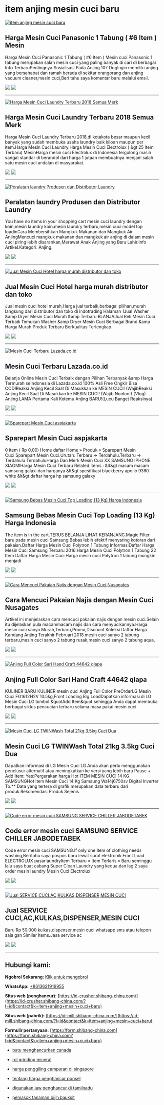 # item anjing mesin cuci baru

<a href="https://swt.shibang-china.com/?l=id&img&k=item+anjing+mesin+cuci+baru" target="_blank">![item anjing mesin cuci baru](http://static.shibang-china.com/all-800x300/1066.jpg)</a>

## Harga Mesin Cuci Panasonic 1 Tabung ( #6 Item ) Mesin
Harga Mesin Cuci Panasonic 1 Tabung ( #6 Item ) Mesin cuci Panasonic 1 tabung merupakan salah mesin cuci yang paling banyak di cari di berbagai Info TerbaruPentingnya Sosialisasi Pada Anjing 107 DogIngin memiliki anjing yang bersahabat dan ramah berada di sekitar orangorang dan anjing vacuum cleaner,mesin cuci,Beri tahu saya komentar baru melalui email.


<a href="https://whatsapp.shibangsoft.com/WhatsApp.php" target="_blank" title="WhatsApp">![](http://static.shibang-china.com/icon/whatsapp.png)</a> <a href="https://swt.shibang-china.com/?l=id&icon&k=item+anjing+mesin+cuci+baru" target="_blank">![](http://static.shibang-china.com/icon/chat-id.png)</a>

---

<a href="https://swt.shibang-china.com/?l=id&img&k=item+anjing+mesin+cuci+baru" target="_blank">![Harga Mesin Cuci Laundry Terbaru 2018 Semua Merk](http://static.shibang-china.com/all-800x300/290.jpg)</a>

## Harga Mesin Cuci Laundry Terbaru 2018 Semua Merk
Harga Mesin Cuci Laundry Terbaru 2018,di kotakota besar maupun kecil banyak yang sudah membuka usaha laundry baik kiloan maupun per item.Harga Mesin Cuci Laundry.Harga Mesin Cuci Electrolux ( &gt 25 Item Terbaru) MesinHarga mesin cuci Electrolux di Indonesia tergolong masih sangat standar di berandol dari harga 1 jutaan membuatnya menjadi salah satu mesin cuci andalan di masyarakat.


<a href="https://whatsapp.shibangsoft.com/WhatsApp.php" target="_blank" title="WhatsApp">![](http://static.shibang-china.com/icon/whatsapp.png)</a> <a href="https://swt.shibang-china.com/?l=id&icon&k=item+anjing+mesin+cuci+baru" target="_blank">![](http://static.shibang-china.com/icon/chat-id.png)</a>

---

<a href="https://swt.shibang-china.com/?l=id&img&k=item+anjing+mesin+cuci+baru" target="_blank">![Peralatan laundry Produsen dan Distributor Laundry](http://static.shibang-china.com/all-800x300/77.jpg)</a>

## Peralatan laundry Produsen dan Distributor Laundry
You have no items in your shopping cart mesin cuci laundry dengan koin,mesin laundry koin.mesin laundry terbaru,mesin cuci model top loadinCara Membersihkan Mangkuk Makanan dan Mangkuk Air AnjingMencuci mangkuk makanan dan mangkuk air anjing di dalam mesin cuci piring lebih disarankan,Merawat Anak Anjing yang Baru Lahir.Info Artikel.Kategori: Anjing.


<a href="https://whatsapp.shibangsoft.com/WhatsApp.php" target="_blank" title="WhatsApp">![](http://static.shibang-china.com/icon/whatsapp.png)</a> <a href="https://swt.shibang-china.com/?l=id&icon&k=item+anjing+mesin+cuci+baru" target="_blank">![](http://static.shibang-china.com/icon/chat-id.png)</a>

---

<a href="https://swt.shibang-china.com/?l=id&img&k=item+anjing+mesin+cuci+baru" target="_blank">![Jual Mesin Cuci Hotel harga murah distributor dan toko](http://static.shibang-china.com/all-800x300/1473.jpg)</a>

## Jual Mesin Cuci Hotel harga murah distributor dan toko
Jual mesin cuci hotel murah,Harga jual terbaik,berbagai pilihan,murah langsung dari distributor dan toko di Indotrading Halaman 1Jual Washer &amp Dryer Mesin Cuci Murah &amp Terbaru BLANJAJual Beli Mesin Cuci Terbaik Temukan Washer &amp Dryer Mesin Cuci Berbagai Brand &amp Harga Murah Produk Terbaru Berkualitas Terlengkap


<a href="https://whatsapp.shibangsoft.com/WhatsApp.php" target="_blank" title="WhatsApp">![](http://static.shibang-china.com/icon/whatsapp.png)</a> <a href="https://swt.shibang-china.com/?l=id&icon&k=item+anjing+mesin+cuci+baru" target="_blank">![](http://static.shibang-china.com/icon/chat-id.png)</a>

---

<a href="https://swt.shibang-china.com/?l=id&img&k=item+anjing+mesin+cuci+baru" target="_blank">![Mesin Cuci Terbaru Lazada.co.id](http://static.shibang-china.com/all-800x300/1528.jpg)</a>

## Mesin Cuci Terbaru Lazada.co.id
Belanja Online Mesin Cuci Terbaik dengan Pilihan Terbanyak &amp Harga Termurah seIndonesia di Lazada.co.id 100% Asli Free Ongkir Bisa COD!Reaksi Anjing Kecil Saat Di Masukkan ke MESIN CUCI! (WajibReaksi Anjing Kecil Saat Di Masukkan ke MESIN CUCI! (Wajib Nonton!) (Vlog) Anjing LAMA Pertama Kali Ketemu Anjing BARU!(Lucu Banget Reaksinya)


<a href="https://whatsapp.shibangsoft.com/WhatsApp.php" target="_blank" title="WhatsApp">![](http://static.shibang-china.com/icon/whatsapp.png)</a> <a href="https://swt.shibang-china.com/?l=id&icon&k=item+anjing+mesin+cuci+baru" target="_blank">![](http://static.shibang-china.com/icon/chat-id.png)</a>

---

<a href="https://swt.shibang-china.com/?l=id&img&k=item+anjing+mesin+cuci+baru" target="_blank">![Sparepart Mesin Cuci aspjakarta](http://static.shibang-china.com/all-800x300/826.jpg)</a>

## Sparepart Mesin Cuci aspjakarta
0 item ( Rp 0,00) Home daftar Home » Produk » Sparepart Mesin Cuci.Sparepart Mesin Cuci.Urutan: Terbaru → Terdahulu.Terbaru → Terdahulu TerdahuluHarga Dan Merk Mesin Cuci XX SAMSUNG IPHONE XIAOMIHarga Mesin Cuci Terbaru Related items : &lt&gt macam macam samsung galaxi dan harganya &lt&gt spesifikasi blackberry apollo 9360 white &lt&gt daftar harga hp samsung galaxy


<a href="https://whatsapp.shibangsoft.com/WhatsApp.php" target="_blank" title="WhatsApp">![](http://static.shibang-china.com/icon/whatsapp.png)</a> <a href="https://swt.shibang-china.com/?l=id&icon&k=item+anjing+mesin+cuci+baru" target="_blank">![](http://static.shibang-china.com/icon/chat-id.png)</a>

---

<a href="https://swt.shibang-china.com/?l=id&img&k=item+anjing+mesin+cuci+baru" target="_blank">![Samsung Bebas Mesin Cuci Top Loading (13 Kg) Harga Indonesia](http://static.shibang-china.com/all-800x300/292.jpg)</a>

## Samsung Bebas Mesin Cuci Top Loading (13 Kg) Harga Indonesia
The item is in the cart.TERUS BELANJA LIHAT KERANJANG.Magic Filter baru pada mesin cuci Samsung Bebas lebih efektif menyaring kotoran dari pakaian.Daftar Harga Mesin Cuci Polytron 1 Tabung InformasiDaftar Harga Mesin Cuci Samsung Terbaru 2016.Harga Mesin Cuci Polytron 1 Tabung 22 Item Daftar Harga Mesin Cuci Harga mesin cuci Polytron 1 tabung mungkin menjadi


<a href="https://whatsapp.shibangsoft.com/WhatsApp.php" target="_blank" title="WhatsApp">![](http://static.shibang-china.com/icon/whatsapp.png)</a> <a href="https://swt.shibang-china.com/?l=id&icon&k=item+anjing+mesin+cuci+baru" target="_blank">![](http://static.shibang-china.com/icon/chat-id.png)</a>

---

<a href="https://swt.shibang-china.com/?l=id&img&k=item+anjing+mesin+cuci+baru" target="_blank">![Cara Mencuci Pakaian Najis dengan Mesin Cuci Nusagates](http://static.shibang-china.com/all-800x300/48.jpg)</a>

## Cara Mencuci Pakaian Najis dengan Mesin Cuci Nusagates
Artikel ini menjelaskan cara mencuci pakaian najis dengan mesin cuci.Selain itu dijelaskan pula macammacam najis dan cara menyucikannya.Harga mesin cuci sanyo Murah,Terbaru,Promo,Discount.Koleksi Daftar Harga Kandang Anjing Terakhir Pebruari 2018.mesin cuci sanyo 2 tabung terbaru,mesin cuci sanyo 2 tabung rusak,mesin cuci sanyo 2 tabung aqua,


<a href="https://whatsapp.shibangsoft.com/WhatsApp.php" target="_blank" title="WhatsApp">![](http://static.shibang-china.com/icon/whatsapp.png)</a> <a href="https://swt.shibang-china.com/?l=id&icon&k=item+anjing+mesin+cuci+baru" target="_blank">![](http://static.shibang-china.com/icon/chat-id.png)</a>

---

<a href="https://swt.shibang-china.com/?l=id&img&k=item+anjing+mesin+cuci+baru" target="_blank">![Anjing Full Color Sari Hand Craft 44642 qlapa](http://static.shibang-china.com/all-800x300/325.jpg)</a>

## Anjing Full Color Sari Hand Craft 44642 qlapa
KULINER BARU KULINER mesin cuci Anjing Full Color PreOrderLG Mesin Cuci FG1612H2V 10.5kg,Front Loading Big LoadDapatkan informasi di LG Mesin Cuci LG tombol &quotAdd Item&quot sehingga Anda dapat membuka berbagai siklus pencucian terbaru selama masa pakai mesin cuci.


<a href="https://whatsapp.shibangsoft.com/WhatsApp.php" target="_blank" title="WhatsApp">![](http://static.shibang-china.com/icon/whatsapp.png)</a> <a href="https://swt.shibang-china.com/?l=id&icon&k=item+anjing+mesin+cuci+baru" target="_blank">![](http://static.shibang-china.com/icon/chat-id.png)</a>

---

<a href="https://swt.shibang-china.com/?l=id&img&k=item+anjing+mesin+cuci+baru" target="_blank">![Mesin Cuci LG TWINWash Total 21kg 3.5kg Cuci Dua](http://static.shibang-china.com/all-800x300/1112.jpg)</a>

## Mesin Cuci LG TWINWash Total 21kg 3.5kg Cuci Dua
Dapatkan informasi di LG Mesin Cuci LG Anda akan perlu menggunakan penelusur alternatif atau meningkatkan ke versi yang lebih baru Pause + Add Item: Yes:Pergerakan harga Hot ITEM MESIN CUCI 14 KG SAMSUNGHot Item Mesin Cuci 14 Kg Samsung Wa14j6750sv Digital Inverter To.** Data yang tertera di grafik merupakan data terbaru dari produk.Rekomendasi Produk Sejenis


<a href="https://whatsapp.shibangsoft.com/WhatsApp.php" target="_blank" title="WhatsApp">![](http://static.shibang-china.com/icon/whatsapp.png)</a> <a href="https://swt.shibang-china.com/?l=id&icon&k=item+anjing+mesin+cuci+baru" target="_blank">![](http://static.shibang-china.com/icon/chat-id.png)</a>

---

<a href="https://swt.shibang-china.com/?l=id&img&k=item+anjing+mesin+cuci+baru" target="_blank">![Code error mesin cuci SAMSUNG SERVICE CHILLER JABODETABEK](http://static.shibang-china.com/all-800x300/350.jpg)</a>

## Code error mesin cuci SAMSUNG SERVICE CHILLER JABODETABEK
Code error mesin cuci SAMSUNG.If only one item of clothing needs washing,Beritahu saya pospos baru lewat surat elektronik.Front Load ELECTROLUX pasarlaundryItem Terbaru » Item Terlaris » Baru seminggu lalu saya buat cabang Super Clean Laundry yang kedua.dan lagi2 saya order mesin laundry Mesin Cuci Electrolux


<a href="https://whatsapp.shibangsoft.com/WhatsApp.php" target="_blank" title="WhatsApp">![](http://static.shibang-china.com/icon/whatsapp.png)</a> <a href="https://swt.shibang-china.com/?l=id&icon&k=item+anjing+mesin+cuci+baru" target="_blank">![](http://static.shibang-china.com/icon/chat-id.png)</a>

---

<a href="https://swt.shibang-china.com/?l=id&img&k=item+anjing+mesin+cuci+baru" target="_blank">![Jual SERVICE CUCI,AC,KULKAS,DISPENSER,MESIN CUCI](http://static.shibang-china.com/all-800x300/900.jpg)</a>

## Jual SERVICE CUCI,AC,KULKAS,DISPENSER,MESIN CUCI
Baru Rp 50.000 kulkas,dispenser,mesin cuci whatsapp sms atau telepon saja gan Similar Items.Jasa service ac

<a href="https://whatsapp.shibangsoft.com/WhatsApp.php" target="_blank" title="WhatsApp">![](http://static.shibang-china.com/icon/whatsapp.png)</a> <a href="https://swt.shibang-china.com/?l=id&icon&k=item+anjing+mesin+cuci+baru" target="_blank">![](http://static.shibang-china.com/icon/chat-id.png)</a>

---
## Hubungi kami:

**Ngobrol Sekarang:** [Klik untuk mengobrol](https://swt.shibang-china.com?l=id&contact&k=item+anjing+mesin+cuci+baru)

**WhatsApp:**  [+8613621919955](https://whatsapp.shibangsoft.com/WhatsApp.php)

**Situs web (penghancur):** [https://id-crusher.shibang-china.com/](https://id-crusher.shibang-china.com/?l=id&contact&k=item+anjing+mesin+cuci+baru)

**Situs web (pabrik):** [https://id-mill.shibang-china.com/](https://id-mill.shibang-china.com/?l=id&contact&k=item+anjing+mesin+cuci+baru)

**Formulir pertanyaan:** [https://form.shibang-china.com](https://form.shibang-china.com?l=id&contact&k=item+anjing+mesin+cuci+baru)

* [batu menghancurkan canada](../20/batu%20menghancurkan%20canada.md)

* [rol grinding mineral](../29/rol%20grinding%20mineral.md)

* [harga penggiling campuran di singapore](../26/harga%20penggiling%20campuran%20di%20singapore.md)

* [tentang harga penghancur ponsel](../23/tentang%20harga%20penghancur%20ponsel.md)

* [digunakan jaw penghancur di tamilnadu](../22/digunakan%20jaw%20penghancur%20di%20tamilnadu.md)

* [pemasok tanaman bijih bauksit](../19/pemasok%20tanaman%20bijih%20bauksit.md)